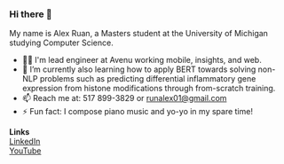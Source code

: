 ### Hi there 👋

<!--**ZovcIfzm/ZovcIfzm** is a ✨ _special_ ✨ repository because its `README.md` (this file) appears on your GitHub profile.-->

My name is Alex Ruan, a Masters student at the University of Michigan studying Computer Science.

- 🧑🏻‍ I'm lead engineer at Avenu working mobile, insights, and web.
- 🌱 I’m currently also learning how to apply BERT towards solving non-NLP problems such as predicting differential inflammatory gene expression from histone modifications through from-scratch training.
- 📫 Reach me at: 517 899-3829 or runalex01@gmail.com
- ⚡ Fun fact: I compose piano music and yo-yo in my spare time!

**Links**  
[LinkedIn](https://www.linkedin.com/in/alexruancs/)  
[YouTube](https://www.youtube.com/channel/UCRZ6Ry59gP_ZWkoyZwfCccw/videos)  


